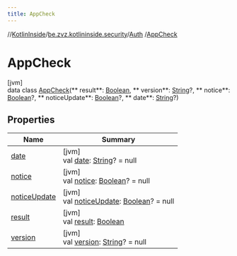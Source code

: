```yaml
---
title: AppCheck
---
```

//[KotlinInside](../../../../index.html)/[be.zvz.kotlininside.security](../../index.html)/[Auth](../index.html)
/[AppCheck](index.html)

# AppCheck

[jvm]\
data class [AppCheck](index.html)(**
result**: [Boolean](https://kotlinlang.org/api/latest/jvm/stdlib/kotlin/-boolean/index.html), **
version**: [String](https://kotlinlang.org/api/latest/jvm/stdlib/kotlin/-string/index.html)?, **
notice**: [Boolean](https://kotlinlang.org/api/latest/jvm/stdlib/kotlin/-boolean/index.html)?, **
noticeUpdate**: [Boolean](https://kotlinlang.org/api/latest/jvm/stdlib/kotlin/-boolean/index.html)?, **
date**: [String](https://kotlinlang.org/api/latest/jvm/stdlib/kotlin/-string/index.html)?)

## Properties

| Name | Summary |
|---|---|
| [date](date.html) | [jvm]<br>val [date](date.html): [String](https://kotlinlang.org/api/latest/jvm/stdlib/kotlin/-string/index.html)? = null |
| [notice](notice.html) | [jvm]<br>val [notice](notice.html): [Boolean](https://kotlinlang.org/api/latest/jvm/stdlib/kotlin/-boolean/index.html)? = null |
| [noticeUpdate](notice-update.html) | [jvm]<br>val [noticeUpdate](notice-update.html): [Boolean](https://kotlinlang.org/api/latest/jvm/stdlib/kotlin/-boolean/index.html)? = null |
| [result](result.html) | [jvm]<br>val [result](result.html): [Boolean](https://kotlinlang.org/api/latest/jvm/stdlib/kotlin/-boolean/index.html) |
| [version](version.html) | [jvm]<br>val [version](version.html): [String](https://kotlinlang.org/api/latest/jvm/stdlib/kotlin/-string/index.html)? = null |

